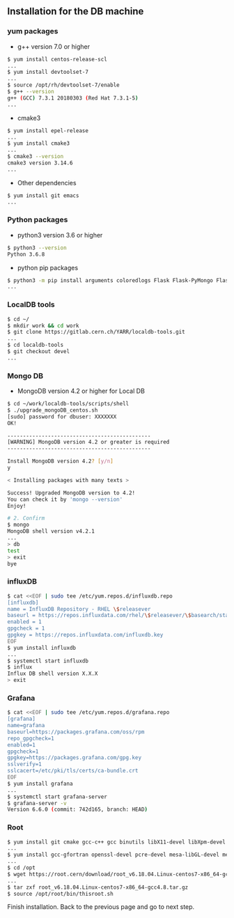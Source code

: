 ## Installation for the DB machine
### yum packages
- g++ version 7.0 or higher
```bash
$ yum install centos-release-scl
...
$ yum install devtoolset-7
...
$ source /opt/rh/devtoolset-7/enable
$ g++ --version
g++ (GCC) 7.3.1 20180303 (Red Hat 7.3.1-5)
...
```

- cmake3

```bash
$ yum install epel-release
...
$ yum install cmake3
...
$ cmake3 --version
cmake3 version 3.14.6
...
```

- Other dependencies
```bash
$ yum install git emacs
...
```

### Python packages

- python3 version 3.6 or higher

```bash
$ python3 --version
Python 3.6.8
```

- python pip packages
```bash
$ python3 -m pip install arguments coloredlogs Flask Flask-PyMongo Flask-HTTPAuth Flask-Mail pdf2image Pillow prettytable pymongo python-dateutil PyYAML pytz plotly matplotlib numpy requests tzlocal itkdb influxdb pandas
...
```

### LocalDB tools

```bash
$ cd ~/
$ mkdir work && cd work
$ git clone https://gitlab.cern.ch/YARR/localdb-tools.git
...
$ cd localdb-tools
$ git checkout devel
...
```

### Mongo DB

- MongoDB version 4.2 or higher for Local DB
```bash
$ cd ~/work/localdb-tools/scripts/shell
$ ./upgrade_mongoDB_centos.sh
[sudo] password for dbuser: XXXXXXX
OK!

----------------------------------------------
[WARNING] MongoDB version 4.2 or greater is required
----------------------------------------------

Install MongoDB version 4.2? [y/n]
y

< Installing packages with many texts >

Success! Upgraded MongoDB version to 4.2!
You can check it by 'mongo --version'
Enjoy!

# 2. Confirm
$ mongo
MongoDB shell version v4.2.1
...
> db
test
> exit
bye
```
### influxDB

```bash
$ cat <<EOF | sudo tee /etc/yum.repos.d/influxdb.repo
[influxdb]
name = InfluxDB Repository - RHEL \$releasever
baseurl = https://repos.influxdata.com/rhel/\$releasever/\$basearch/stable
enabled = 1
gpgcheck = 1
gpgkey = https://repos.influxdata.com/influxdb.key
EOF
$ yum install influxdb
...
$ systemctl start influxdb
$ influx
Influx DB shell version X.X.X
> exit
```
### Grafana

```bash
$ cat <<EOF | sudo tee /etc/yum.repos.d/grafana.repo
[grafana]
name=grafana
baseurl=https://packages.grafana.com/oss/rpm
repo_gpgcheck=1
enabled=1
gpgcheck=1
gpgkey=https://packages.grafana.com/gpg.key
sslverify=1
sslcacert=/etc/pki/tls/certs/ca-bundle.crt
EOF
$ yum install grafana
...
$ systemctl start grafana-server
$ grafana-server -v
Version 6.6.0 (commit: 742d165, branch: HEAD)
```

### Root

```bash
$ yum install git cmake gcc-c++ gcc binutils libX11-devel libXpm-devel libXft-devel libXext-devel
...
$ yum install gcc-gfortran openssl-devel pcre-devel mesa-libGL-devel mesa-libGLU-devel glew-devel ftgl-devel mysql-devel fftw-devel cfitsio-devel graphviz-devel avahi-compat-libdns_sd-devel python-devel libxml2-devel giflib wget
...
$ cd /opt
$ wget https://root.cern/download/root_v6.18.04.Linux-centos7-x86_64-gcc4.8.tar.gz
...
$ tar zxf root_v6.18.04.Linux-centos7-x86_64-gcc4.8.tar.gz
$ source /opt/root/bin/thisroot.sh
```
Finish installation. Back to the previous page and go to next step.
